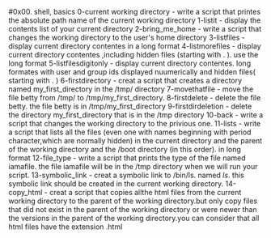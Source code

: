 #0x00. shell, basics 
0-current working directory - write a script that printes the absolute path name of the current working directory
1-listit - display the contents list of your current directory
2-bring_me_home - write a script that changes the working directory to the user's home directory
3-listfiles - display current directory contentes in a long format
4-listmorefiles - display current directory contentes ,including hidden files (starting with . ). use the long format
5-listfilesdigitonly - display current directory contentes. long formates with user and group ids displayed nuumerically and hidden files( starting with . )
6-firstdirectory - creat a script that creates a directory named my_first_directory in the /tmp/ directory
7-movethatfile - move the file betty from /tmp/ to /tmp/my_first_directory.
8-firstdelete - delete the file betty. the file betty is in /tmp/my_first_directory
9-firstdirdeletion - delete the directory my_first_directory that is in the /tmp directory
10-back - write a script that changes the working directory to the privious one.
11-lists - write a script that lists all the files (even one with names beginning with period character,which are normally hidden) in the current directory and the parent of the working directory and the /boot directory (in this order). in long format
12-file_type - write a script that prints the type of the file named iamafile. the file iamafile will be in the /tmp directory when we will run your script.
13-symbolic_link - creat a symbolic link to /bin/ls. named _ls_. this symbolic link should be created in the current working directory.
14-copy_html - creat a script that copies allthe html files from the current working directory to the parent of the working directory.but only copy files that did not exist in the parent of the working directory or were newer than the versions in the parent of the working directory.you can consider that all html files have the extension .html 
